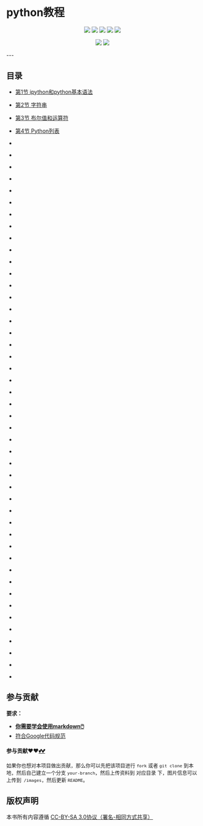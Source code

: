 # python教程

<p align='center'>
<a href="https://www.linkedin.cn/injobs/in/xiongxinwei-xiong-7606a0227" target="_blank"><img src="https://img.shields.io/badge/linkedin-xiongxinwei-yellowgreen?logo=linkedin"></a>
<a href="https://twitter.com/xxw3293172751" target="_blank"><img src="https://img.shields.io/badge/twitter-%40xxw3293172751-informational?logo=twitter"></a>
<a href="https://www.zhihu.com/people/3293172751" target="_blank"><img src="https://img.shields.io/badge/%E7%9F%A5%E4%B9%8E-%E9%93%BE%E5%AD%A6%E8%80%85%E7%A4%BE%E5%8C%BA-blue?logo=zhihu"></a>
<a href="https://s2.loli.net/2022/07/05/sQHuozItvWg1heA.jpg" target="_blank"><img src="https://img.shields.io/badge/%E5%BE%AE%E4%BF%A1-smile-brightgreen?logo=wechat"></a>
<a href="https://space.bilibili.com/14089380" target="_blank"><img src="https://img.shields.io/badge/b%E7%AB%99-%E6%97%A0%E4%B8%8E%E4%BC%A6%E6%AF%94%E7%9A%84%E5%BE%97%E5%BE%97-red?logo=bilibili"></a>
</p>
<p align='center'>
<a href="https://weibo.com/u/6248930985" target="_blank"><img src="https://img.shields.io/badge/%E5%BE%AE%E5%8D%9A-%E6%97%A0%E4%B8%8E%E4%BC%A6%E6%AF%94%E7%9A%84%E5%BE%97%E5%BE%97-critical?style=social&logo=Sina%20Weibo"></a>
<a href="https://github.com/3293172751" target="_blank"><img src="https://img.shields.io/badge/Github-xiongxinwei-inactive?style=social&logo=github"></a>
</p>
---



## 目录

  - [第1节 ipython和python基本语法](markdown/1.md)

  - [第2节 字符串](markdown/2.md)

  - [第3节 布尔值和运算符](markdown/3.md)

  - [第4节 Python列表](markdown/4.md)

  - [](markdown/5.md)

  - [](markdown/6.md)

  - [](markdown/7.md)

  - [](markdown/8.md)

  - [](markdown/9.md)

  - [](markdown/10.md)

  - [](markdown/11.md)

  - [](markdown/12.md)

  - [](markdown/13.md)

  - [](markdown/14.md)

  - [](markdown/15.md)

  - [](markdown/16.md)

  - [](markdown/17.md)

  - [](markdown/18.md)

  - [](markdown/19.md)

  - [](markdown/20.md)

  - [](markdown/21.md)

  - [](markdown/22.md)

  - [](markdown/23.md)

  - [](markdown/24.md)

  - [](markdown/25.md)

  - [](markdown/26.md)

  - [](markdown/27.md)

  - [](markdown/28.md)

  - [](markdown/29.md)

  - [](markdown/30.md)

  - [](markdown/31.md)

  - [](markdown/32.md)

  - [](markdown/33.md)

  - [](markdown/34.md)

  - [](markdown/35.md)

  - [](markdown/36.md)

  - [](markdown/37.md)

  - [](markdown/38.md)

  - [](markdown/39.md)

  - [](markdown/40.md)

  - [](markdown/41.md)

  - [](markdown/42.md)

  - [](markdown/43.md)

  - [](markdown/44.md)

  - [](markdown/45.md)

  - [](markdown/46.md)

  - [](markdown/47.md)

  - [](markdown/48.md)

  - [](markdown/49.md)

  - [](markdown/50.md)







## 参与贡献

**要求：**

+ [**你需要学会使用markdown🖱️**](https://github.com/3293172751/CS_COURSE/blob/master/markdown/README.md)
+ [符合Google代码规范](https://zh-google-styleguide.readthedocs.io/en/latest/google-cpp-styleguide/)

#### 参与贡献❤️❤️[💕💕](https://github.com/3293172751/CS_COURSE/blob/master/Git/git-contributor.md/)

<font size = 2>如果你也想对本项目做出贡献，那么你可以先把该项目进行 `fork` 或者 `git clone` 到本地，然后自己建立一个分支 `your-branch`，然后上传资料到 对应目录 下，图片信息可以上传到` /images`，然后更新 `README`。 </font>



## 版权声明

本书所有内容遵循 [CC-BY-SA 3.0协议（署名-相同方式共享）](http://zh.wikipedia.org/wiki/Wikipedia:CC-by-sa-3.0协议文本)
